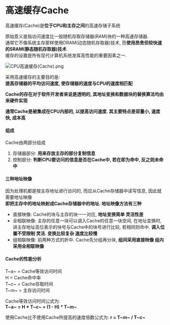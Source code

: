 # 高速缓存Cache

高速缓存(Cache)是**位于CPU和主存之间**的高速存储子系统

原始意义是指访问速度比一般随机存取存储器(RAM)快的一种高速存储器.  
通常它不像系统主存那样使用DRAM(动态随机存取器)技术, 而**使用昂贵但较快速的SRAM(静态随机存取器)技术**.  
缓存的设置是所有现代计算机系统发挥高性能的重要因素之一.  

![CPU高速缓存(Cache).png](CPU高速缓存(Cache).png)

采用高速缓存的主要目的是:  
**提高存储器的平均访问速度, 使存储器的速度与CPU的速度相匹配**

**Cache的存在对于软件开发者来说是透明的, 其地址变换和数据块的替换算法均由来硬件实现**

**通常Cache是被集成在CPU内部的, 以提高访问速度. 其主要特点是容量小, 速度快, 成本高**

#### 组成
Cache由两部分组成
1. 存储器部分: **用来存放主存的部分复制信息**
2. 控制部分: **判断CPU要访问的信息是否在Cache中, 若在即为命中, 反之则未命中**

#### 三种地址映像
因为处理机都是按主存地址进行访问的, 而应从Cache存储器中读写信息, 因此就需要地址映像  
**即把主存中的地址映射成Cache存储器中的地址. 地址映像方法有三种**

* 直接映像: Cache的块与主存的块一一对应, **地址变换简单 灵活性差**
* 全相联映像: 主存的任意一块可以调入Cache的任意一块空间, 在地址变换时, 讲主存地址高位表示的块号与Cache中的块号进行比较, 若相同则命中. **调入位置不受限制 灵活. 变换比较复杂 速度比较慢**
* 组相联映像: 前两种方式的折中. Cache先分组再分块, **组间采用直接映像 组内采用全相联映像**

#### Cache的性能分析

T~a~ = Cache等效访问时间  
H = Cache命中率  
T~c~ = Cache存取时间  
T~m~ = 主存访问时间  

Cache等效访问时间公式为:  
**T~a~ = H * T~c~ + (1 - H) * T~m~**

使用Cache比不使用Cache所提高的速度倍数公式为:
**r = T~m~ / T~c~**